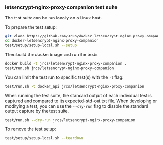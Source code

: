 ### letsencrypt-nginx-proxy-companion test suite

The test suite can be run locally on a Linux host.

To prepare the test setup:

```bash
git clone https://github.com/JrCs/docker-letsencrypt-nginx-proxy-companion.git
cd docker-letsencrypt-nginx-proxy-companion
test/setup/setup-local.sh --setup
```

Then build the docker image and run the tests:

```bash
docker build -t jrcs/letsencrypt-nginx-proxy-companion .
test/run.sh jrcs/letsencrypt-nginx-proxy-companion
```

You can limit the test run to specific test(s) with the `-t` flag:

```bash
test/run.sh -t docker_api jrcs/letsencrypt-nginx-proxy-companion
```

When running the test suite, the standard output of each individual test is captured and compared to its expected-std-out.txt file. When developing or modifying a test, you can use the `--dry-run` flag to disable the standard output capture by the test suite.

```bash
test/run.sh --dry-run jrcs/letsencrypt-nginx-proxy-companion
```

To remove the test setup:

```bash
test/setup/setup-local.sh --teardown
```
